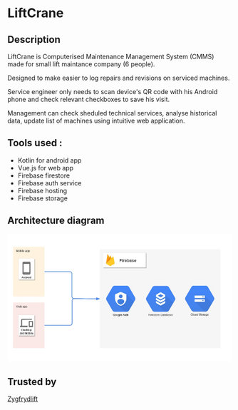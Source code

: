 # LiftCrane
## Description
LiftCrane is Computerised Maintenance Management System (CMMS) made for small lift maintance company (6 people).

Designed to make easier to log repairs and revisions on serviced machines.

Service engineer only needs to scan device's QR code with his Android phone and check relevant checkboxes to save his visit.

Management can check sheduled technical services, analyse historical data, update list of machines using intuitive web application.


## Tools used :
  - Kotlin for android app
  - Vue.js for web app
  - Firebase firestore 
  - Firebase auth service
  - Firebase hosting
  - Firebase storage
  
     
## Architecture diagram        
![image](images/Firebase.jpg)


## Trusted by

[Zygfrydlift](https://zygfrydlift.pl/)
